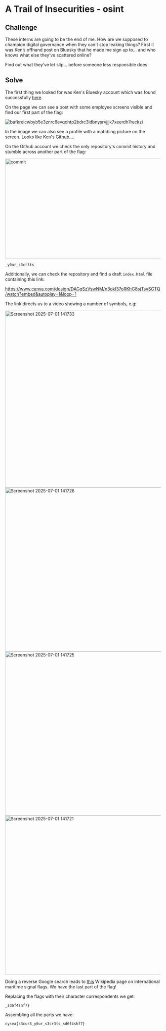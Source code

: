 # A Trail of Insecurities - osint

## Challenge

These interns are going to be the end of me. How are we supposed to champion digital governance when they can't stop leaking things? First it was Ken’s offhand post on Bluesky that he made me sign up to... and who knows what else they’ve scattered online?

Find out what they’ve let slip... before someone less responsible does.

## Solve

The first thing we looked for was Ken's Bluesky account which was found successfully [here](https://bsky.app/profile/kengoodman-cu.bsky.social). 

On the page we can see a post with some employee screens visible and find our first part of the flag:

![bafkreicwbyb5e3znrc6evqohtp2bdrc3ldbnysrvjjjk7xeerdh7reckzi](https://github.com/user-attachments/assets/299f723b-a1a2-436f-bd7c-f94840bc9b08)


In the image we can also see a profile with a matching picture on the screen. Looks like Ken's [Github...](https://github.com/kengoodman-cu).

On the Github account we check the only repository's commit history and stumble across another part of the flag:

<img width="601" height="322" alt="commit" src="https://github.com/user-attachments/assets/4ec730d6-986b-49aa-99aa-944fa37e23b2" />


`_y0ur_s3cr3ts`

Additionally, we can check the repository and find a draft `index.html` file containing this link:

https://www.canva.com/design/DAGqSzVswNM/n3okI37oRKhG8sjTsvSGTQ/watch?embed&autoplay=1&loop=1

The link directs us to a video showing a number of symbols, e.g:

<img width="565" height="571" alt="Screenshot 2025-07-01 141733" src="https://github.com/user-attachments/assets/99f223cd-e4dd-401c-ab10-1b01a37e3d6d" />
<img width="590" height="530" alt="Screenshot 2025-07-01 141728" src="https://github.com/user-attachments/assets/abad012c-1f07-4851-be94-37a358169134" />
<img width="548" height="529" alt="Screenshot 2025-07-01 141725" src="https://github.com/user-attachments/assets/34bead9c-badf-443b-b3a2-3c3288b153db" />
<img width="624" height="514" alt="Screenshot 2025-07-01 141721" src="https://github.com/user-attachments/assets/eedfef3f-3777-469c-9011-19c866ff1d66" />


Doing a reverse Google search leads to [this](https://en.wikipedia.org/wiki/International_maritime_signal_flags) Wikipedia page on international maritime signal flags. We have the last part of the flag!

Replacing the flags with their character correspondents we get:

`_sd6f4shf7}`

Assembling all the parts we have:

`cysea{s3cur3_y0ur_s3cr3ts_sd6f4shf7}`
